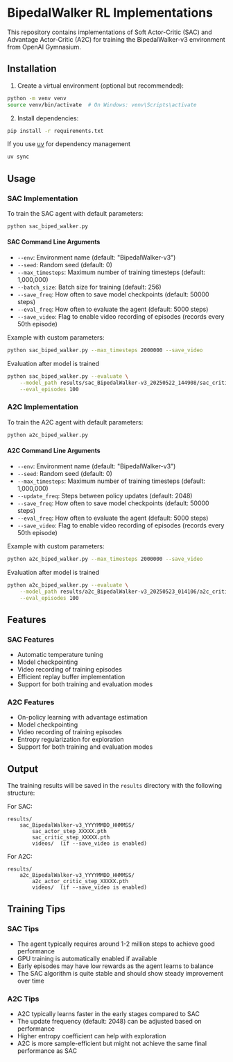# BipedalWalker RL Implementations

This repository contains implementations of Soft Actor-Critic (SAC) and Advantage Actor-Critic (A2C) for training the BipedalWalker-v3 environment from OpenAI Gymnasium.

## Installation

1. Create a virtual environment (optional but recommended):
```bash
python -m venv venv
source venv/bin/activate  # On Windows: venv\Scripts\activate
```

2. Install dependencies:
```bash
pip install -r requirements.txt
```

If you use [uv](https://docs.astral.sh/uv/getting-started/installation/) for dependency management
```bash
uv sync
```

## Usage

### SAC Implementation

To train the SAC agent with default parameters:
```bash
python sac_biped_walker.py
```

#### SAC Command Line Arguments

- `--env`: Environment name (default: "BipedalWalker-v3")
- `--seed`: Random seed (default: 0)
- `--max_timesteps`: Maximum number of training timesteps (default: 1,000,000)
- `--batch_size`: Batch size for training (default: 256)
- `--save_freq`: How often to save model checkpoints (default: 50000 steps)
- `--eval_freq`: How often to evaluate the agent (default: 5000 steps)
- `--save_video`: Flag to enable video recording of episodes (records every 50th episode)

Example with custom parameters:
```bash
python sac_biped_walker.py --max_timesteps 2000000 --save_video
```

Evaluation after model is trained
```bash
python sac_biped_walker.py --evaluate \
    --model_path results/sac_BipedalWalker-v3_20250522_144908/sac_critic_step_300000.pth  \
    --eval_episodes 100
```

### A2C Implementation

To train the A2C agent with default parameters:
```bash
python a2c_biped_walker.py
```

#### A2C Command Line Arguments

- `--env`: Environment name (default: "BipedalWalker-v3")
- `--seed`: Random seed (default: 0)
- `--max_timesteps`: Maximum number of training timesteps (default: 1,000,000)
- `--update_freq`: Steps between policy updates (default: 2048)
- `--save_freq`: How often to save model checkpoints (default: 50000 steps)
- `--eval_freq`: How often to evaluate the agent (default: 5000 steps)
- `--save_video`: Flag to enable video recording of episodes (records every 50th episode)

Example with custom parameters:
```bash
python a2c_biped_walker.py --max_timesteps 2000000 --save_video
```

Evaluation after model is trained
```bash
python a2c_biped_walker.py --evaluate \
    --model_path results/a2c_BipedalWalker-v3_20250523_014106/a2c_critic_step_300000.pth \
    --eval_episodes 100
```

## Features

### SAC Features
- Automatic temperature tuning
- Model checkpointing
- Video recording of training episodes
- Efficient replay buffer implementation
- Support for both training and evaluation modes

### A2C Features
- On-policy learning with advantage estimation
- Model checkpointing
- Video recording of training episodes
- Entropy regularization for exploration
- Support for both training and evaluation modes

## Output

The training results will be saved in the `results` directory with the following structure:

For SAC:
```
results/
    sac_BipedalWalker-v3_YYYYMMDD_HHMMSS/
        sac_actor_step_XXXXX.pth
        sac_critic_step_XXXXX.pth
        videos/  (if --save_video is enabled)
```

For A2C:
```
results/
    a2c_BipedalWalker-v3_YYYYMMDD_HHMMSS/
        a2c_actor_critic_step_XXXXX.pth
        videos/  (if --save_video is enabled)
```

## Training Tips

### SAC Tips
- The agent typically requires around 1-2 million steps to achieve good performance
- GPU training is automatically enabled if available
- Early episodes may have low rewards as the agent learns to balance
- The SAC algorithm is quite stable and should show steady improvement over time

### A2C Tips
- A2C typically learns faster in the early stages compared to SAC
- The update frequency (default: 2048) can be adjusted based on performance
- Higher entropy coefficient can help with exploration
- A2C is more sample-efficient but might not achieve the same final performance as SAC